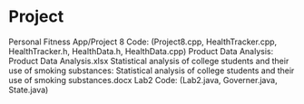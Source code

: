 # Project
Personal Fitness App/Project 8 Code: 
(Project8.cpp, HealthTracker.cpp, HealthTracker.h, HealthData.h, HealthData.cpp)
Product Data Analysis: 
Product Data Analysis.xlsx
Statistical analysis of college students and their use of smoking substances:
Statistical analysis of college students and their use of smoking substances.docx
Lab2 Code: 
(Lab2.java, Governer.java, State.java)


